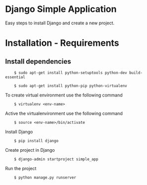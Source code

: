 Django Simple Application
=========================

Easy steps to install Django and create a new project.

Installation - Requirements
===========================

Install dependencies
---------------------------------

```
    $ sudo apt-get install python-setuptools python-dev build-essential
```

```
    $ sudo apt-get install python-pip python-virtualenv
```

To create virtual environment use the following  command

```
    $ virtualenv <env-name>
```

Active the virtualenvironment use the following command
```
    $ source <env-name>/bin/activate
```

Install Django
```
    $ pip install django
```

Create project in Django
```
    $ django-admin startproject simple_app
```

Run the project
```
    $ python manage.py runserver
```
